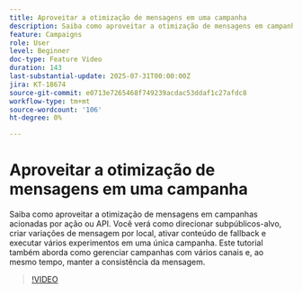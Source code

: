 ```yaml
---
title: Aproveitar a otimização de mensagens em uma campanha
description: Saiba como aproveitar a otimização de mensagens em campanhas acionadas por ação ou API. Você verá como direcionar subpúblicos-alvo, criar variações de mensagem por local, ativar conteúdo de fallback e executar vários experimentos em uma única campanha. Este tutorial também aborda como gerenciar campanhas com vários canais e, ao mesmo tempo, manter a consistência da mensagem.
feature: Campaigns
role: User
level: Beginner
doc-type: Feature Video
duration: 143
last-substantial-update: 2025-07-31T00:00:00Z
jira: KT-18674
source-git-commit: e0713e7265468f749239acdac53ddaf1c27afdc8
workflow-type: tm+mt
source-wordcount: '106'
ht-degree: 0%

---
```



# Aproveitar a otimização de mensagens em uma campanha

Saiba como aproveitar a otimização de mensagens em campanhas acionadas por ação ou API. Você verá como direcionar subpúblicos-alvo, criar variações de mensagem por local, ativar conteúdo de fallback e executar vários experimentos em uma única campanha. Este tutorial também aborda como gerenciar campanhas com vários canais e, ao mesmo tempo, manter a consistência da mensagem.

>[!VIDEO](https://video.tv.adobe.com/v/3470368/?learn=on&enablevpops)
